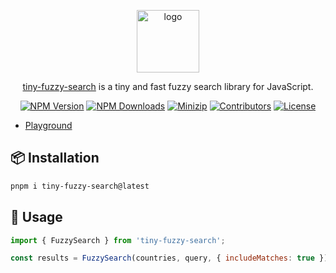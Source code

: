 <p align="center">
<a href="https://www.npmjs.com/package/tiny-fuzzy-searc" target="_blank" rel="noopener noreferrer">
<img src="https://api.iconify.design/material-symbols:category-search-outline.svg?color=%23bbdf58" alt="logo" width='100'/></a>
</p>

<p align="center">
  <a href="https://www.npmjs.com/package/tiny-fuzzy-search" target="_blank" rel="noopener noreferrer">tiny-fuzzy-search</a> is a tiny and fast fuzzy search library for JavaScript.
</p>

<p align="center">
  <a href="https://www.npmjs.com/package/tiny-fuzzy-searc" target="_blank" rel="noopener noreferrer"><img src="https://badge.fury.io/js/tiny-fuzzy-searc.svg" alt="NPM Version" /></a>
  <a href="https://www.npmjs.com/package/tiny-fuzzy-searc" target="_blank" rel="noopener noreferrer"><img src="https://img.shields.io/npm/dt/tiny-fuzzy-searc.svg?logo=npm" alt="NPM Downloads" /></a>
  <a href="https://bundlephobia.com/result?p=tiny-fuzzy-searc" target="_blank" rel="noopener noreferrer"><img src="https://img.shields.io/bundlephobia/minzip/tiny-fuzzy-searc" alt="Minizip" /></a>
  <a href="https://github.com/hunghg255/tiny-fuzzy-searc/graphs/contributors" target="_blank" rel="noopener noreferrer"><img src="https://img.shields.io/badge/all_contributors-1-orange.svg" alt="Contributors" /></a>
  <a href="https://github.com/hunghg255/tiny-fuzzy-searc/blob/main/LICENSE" target="_blank" rel="noopener noreferrer"><img src="https://badgen.net/github/license/hunghg255/tiny-fuzzy-searc" alt="License" /></a>
</p>

- [Playground](https://tiny-fuzzy-search.vercel.app/)


## 📦 Installation

```bash
pnpm i tiny-fuzzy-search@latest
```

## 🚀 Usage

```javascript
import { FuzzySearch } from 'tiny-fuzzy-search';

const results = FuzzySearch(countries, query, { includeMatches: true });
```

